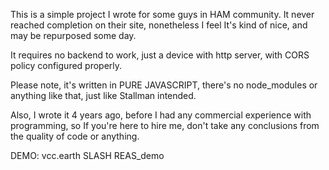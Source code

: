 This is a simple project I wrote for some guys in HAM community. It never reached completion on their site, nonetheless I feel It's kind of nice, and may be repurposed some day.

It requires no backend to work, just a device with http server, with CORS policy configured properly.

Please note, it's written in PURE JAVASCRIPT, there's no node_modules or anything like that, just like Stallman intended.

Also, I wrote it 4 years ago, before I had any commercial experience with programming, so If you're here to hire me, don't take any conclusions from the quality of code or anything.

DEMO: vcc.earth SLASH REAS_demo
